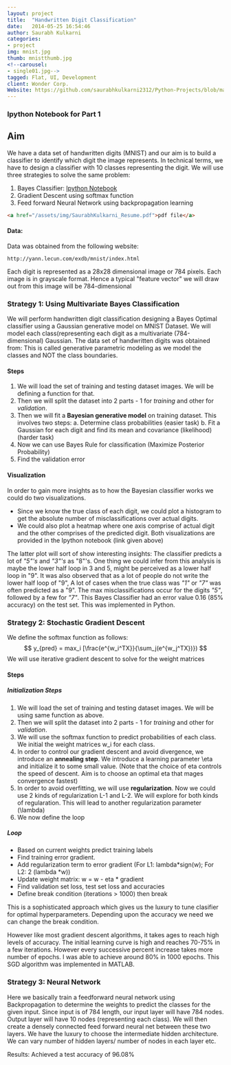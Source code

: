 ```yaml
---
layout: project
title:  "Handwritten Digit Classification"
date:   2014-05-25 16:54:46
author: Saurabh Kulkarni
categories:
- project
img: mnist.jpg
thumb: mnistthumb.jpg
<!--carousel:
- single01.jpg-->
tagged: Flat, UI, Development 
client: Wonder Corp.
Website: https://github.com/saurabhkulkarni2312/Python-Projects/blob/master/MNIST-Classification/MNIST-Classification.ipynb
---
```

### Ipython Notebook for Part 1


## Aim
We have a data set of handwritten digits (MNIST) and our aim is to build a classifier to identify which digit the image represents.
In technical terms, we have to design a classifier with 10 classes representing the digit. We will use three strategies to solve the same problem:

1. Bayes Classifier: [Ipython Notebook](https://github.com/saurabhkulkarni2312/Python-Projects/blob/master/MNIST-Classification/MNIST-Classification.ipynb)
2. Gradient Descent using softmax function
3. Feed forward Neural Network using backpropagation learning

```html
<a href="/assets/img/SaurabhKulkarni_Resume.pdf">pdf file</a>
```


#### Data:
Data was obtained from the following website:
```
http://yann.lecun.com/exdb/mnist/index.html
```
Each digit is represented as a 28x28 dimensional image or 784 pixels. Each image is in grayscale format. Hence a typical "feature vector" we will draw out from this image will be 784-dimensional 


### Strategy 1: Using Multivariate Bayes Classification
We will perform handwritten digit classification designing a Bayes Optimal classifier using a Gaussian generative model on MNIST Dataset.
We will model each class(representing each digit as a multivariate (784-dimensional) Gaussian. The data set of handwritten digits was obtained from:
This is called generative parametric modeling as we model the classes and NOT the class boundaries.

#### Steps
1. We will load the set of training and testing dataset images. We will be defining a function for that.
2. Then we will split the dataset into 2 parts - 1 for *training* and other for *validation*.
3. Then we will fit a **Bayesian generative model** on training dataset. This involves two steps:
    a. Determine class probabilities (easier task)
    b. Fit a Gaussian for each digit and find its mean and covariance (likelihood) (harder task)
4. Now we can use Bayes Rule for classification (Maximize Posterior Probability)
5. Find the validation error

#### Visualization
In order to gain more insights as to how the Bayesian classifier works we could do two visualizations. 
 - Since we know the true class of each digit, we could plot a histogram to get the absolute number of misclassifications over actual digits.
 - We could also plot a heatmap where one axis comprise of actual digit and the other comprises of the predicted digit.
Both visualizations are provided in the Ipython notebook (link given above)

The latter plot will sort of show interesting insights: 
The classifier predicts a lot of *"5"'s* and *"3"'s* as "8"'s. One thing we could infer from this analysis is maybe the lower half loop in 3 and 5, might be perceived as a lower half loop in "9". 
It was also observed that as a lot of people do not write the lower half loop of "9", A lot of cases when the true class was *"1"* or *"7"* was often predicted as a "9". 
The max misclassifications occur for the digits *"5"*, followed by a few for *"7"*. 
This Bayes Classifier had an error value 0.16 (85% accuracy) on the test set.
This was implemented in Python.

### Strategy 2: Stochastic Gradient Descent
We define the softmax function as follows:
$$
y_{pred} = max_i [\frac{e^{w_i^TX}}{\sum_j(e^{w_j^TX})})
$$
We will use iterative gradient descent to solve for the weight matrices

#### Steps

##### Initialization Steps
1. We will load the set of training and testing dataset images. We will be using same function as above.
2. Then we will split the dataset into 2 parts - 1 for *training* and other for *validation*.
3. We will use the softmax function to predict probabilities of each class. We initial the weight matrices w_i for each class. 
4. In order to control our gradient descent and avoid divergence, we introduce an **annealing step**. We introduce a learning parameter \eta and initialize it to some small value. 
   (Note that the choice of eta controls the speed of descent. Aim is to choose an optimal eta that mages convergence fastest)
5. In order to avoid overfitting, we will use **regularization**. Now we could use 2 kinds of regularization L-1 and L-2. We will explore for both kinds of regularation. This will lead to another regularization parameter (\lambda)
6. We now define the loop

##### Loop
- Based on current weights predict training labels
- Find training error gradient. 
- Add regularization term to error gradient (For L1: lambda*sign(w); For L2: 2 (lambda *w))
- Update weight matrix: w = w - eta * gradient
- Find validation set loss, test set loss and accuracies
- Define break condition (iterations > 1000) then break

This is a sophisticated approach which gives us the luxury to tune clasifier for optimal hyperparameters. Depending upon the accuracy we need we can change the break condition. 

However like most gradient descent algorithms, it takes ages to reach high levels of accuracy. The initial learning curve is high and reaches 70-75% in a few iterations. However every successive percent increase takes more number of epochs.
I was able to achieve around 80% in 1000 epochs. This SGD algorithm was implemented in MATLAB.

### Strategy 3: Neural Network
Here we basically train a feedforward neural network using Backpropagation to determine the weights to predict the classes for the given input.
Since input is of 784 length, our input layer will have 784 nodes. Output layer will have 10 nodes (representing each class). We will then create a  densely connected feed forward neural net between these two layers.
We have the luxury to choose the intermediate hidden architecture. We can vary number of hidden layers/ number of nodes in each layer etc.

Results:
Achieved a test accuracy of 96.08%